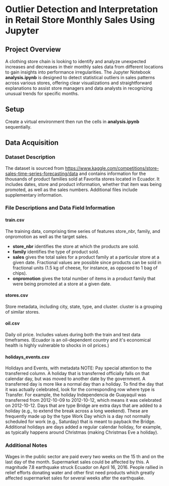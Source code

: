 # Outlier Detection and Interpretation in Retail Store Monthly Sales Using Jupyter

## Project Overview
A clothing store chain is looking to identify and analyze unexpected increases and decreases in their monthly sales data from different locations to gain insights into performance irregularities. The Jupyter Notebook **analysis.ipynb** is designed to detect statistical outliers in sales patterns across various stores, offering clear visualizations and straightforward explanations to assist store managers and data analysts in recognizing unusual trends for specific months.

## Setup
Create a virtual environment then run the cells in **analysis.ipynb** sequentially.

## Data Acquisition
### Dataset Description
The dataset is sourced from https://www.kaggle.com/competitions/store-sales-time-series-forecasting/data and contains information for the thousands of product families sold at Favorita stores located in Ecuador. It includes dates, store and product information, whether that item was being promoted, as well as the sales numbers. Additional files include supplementary information.

### File Descriptions and Data Field Information
#### train.csv
The training data, comprising time series of features store_nbr, family, and onpromotion as well as the target sales.
- **store_nbr** identifies the store at which the products are sold.
- **family** identifies the type of product sold.
- **sales** gives the total sales for a product family at a particular store at a given date. Fractional values are possible since products can be sold in fractional units (1.5 kg of cheese, for instance, as opposed to 1 bag of chips).
- **onpromotion** gives the total number of items in a product family that were being promoted at a store at a given date.
#### stores.csv
Store metadata, including city, state, type, and cluster.
cluster is a grouping of similar stores.
#### oil.csv
Daily oil price. Includes values during both the train and test data timeframes. (Ecuador is an oil-dependent country and it's economical health is highly vulnerable to shocks in oil prices.)
#### holidays_events.csv
Holidays and Events, with metadata
NOTE: Pay special attention to the transferred column. A holiday that is transferred officially falls on that calendar day, but was moved to another date by the government. A transferred day is more like a normal day than a holiday. To find the day that it was actually celebrated, look for the corresponding row where type is Transfer. For example, the holiday Independencia de Guayaquil was transferred from 2012-10-09 to 2012-10-12, which means it was celebrated on 2012-10-12. Days that are type Bridge are extra days that are added to a holiday (e.g., to extend the break across a long weekend). These are frequently made up by the type Work Day which is a day not normally scheduled for work (e.g., Saturday) that is meant to payback the Bridge.
Additional holidays are days added a regular calendar holiday, for example, as typically happens around Christmas (making Christmas Eve a holiday).
### Additional Notes
Wages in the public sector are paid every two weeks on the 15 th and on the last day of the month. Supermarket sales could be affected by this.
A magnitude 7.8 earthquake struck Ecuador on April 16, 2016. People rallied in relief efforts donating water and other first need products which greatly affected supermarket sales for several weeks after the earthquake.

